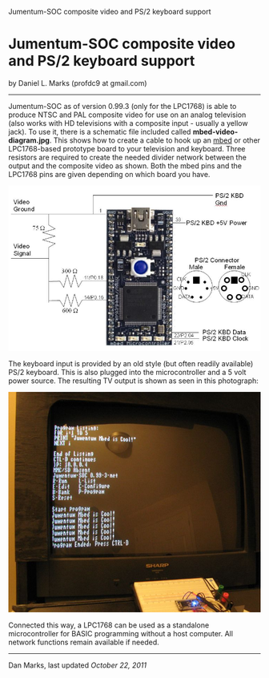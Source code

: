 Jumentum-SOC composite video and PS/2 keyboard support 

# Jumentum-SOC composite video and PS/2 keyboard support

  
by Daniel L. Marks (profdc9 at gmail.com)

- - -

Jumentum-SOC as of version 0.99.3 (only for the LPC1768) is able to produce NTSC and PAL composite video for use on an analog television (also works with HD televisions with a composite input - usually a yellow jack). To use it, there is a schematic file included called **mbed-video-diagram.jpg**. This shows how to create a cable to hook up an [mbed](http://mbed.org/) or other LPC1768-based prototype board to your television and keyboard. Three resistors are required to create the needed divider network between the output and the composite video as shown. Both the mbed pins and the LPC1768 pins are given depending on which board you have.

![](mbed-video-diagram.jpg)

The keyboard input is provided by an old style (but often readily available) PS/2 keyboard. This is also plugged into the microcontroller and a 5 volt power source. The resulting TV output is shown as seen in this photograph:

![](jumentum-video.jpg)

Connected this way, a LPC1768 can be used as a standalone microcontroller for BASIC programming without a host computer. All network functions remain available if needed.

- - -

Dan Marks, last updated _October 22, 2011_
